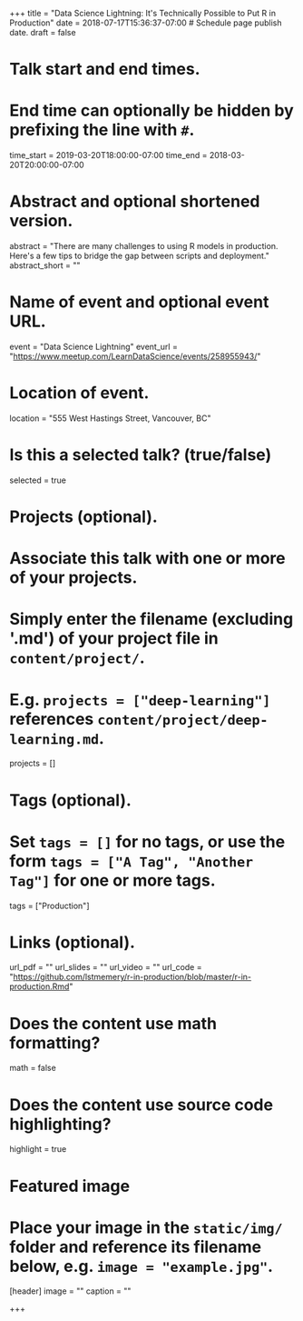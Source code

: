 +++
title = "Data Science Lightning: It's Technically Possible to Put R in Production"
date = 2018-07-17T15:36:37-07:00  # Schedule page publish date.
draft = false

# Talk start and end times.
#   End time can optionally be hidden by prefixing the line with `#`.
time_start = 2019-03-20T18:00:00-07:00
time_end = 2018-03-20T20:00:00-07:00

# Abstract and optional shortened version.
abstract = "There are many challenges to using R models in production. Here's a few tips to bridge the gap between scripts and deployment."
abstract_short = ""

# Name of event and optional event URL.
event = "Data Science Lightning"
event_url = "https://www.meetup.com/LearnDataScience/events/258955943/"

# Location of event.
location = "555 West Hastings Street, Vancouver, BC"

# Is this a selected talk? (true/false)
selected = true

# Projects (optional).
#   Associate this talk with one or more of your projects.
#   Simply enter the filename (excluding '.md') of your project file in `content/project/`.
#   E.g. `projects = ["deep-learning"]` references `content/project/deep-learning.md`.
projects = []

# Tags (optional).
#   Set `tags = []` for no tags, or use the form `tags = ["A Tag", "Another Tag"]` for one or more tags.
tags = ["Production"]

# Links (optional).
url_pdf = ""
url_slides = ""
url_video = ""
url_code = "https://github.com/lstmemery/r-in-production/blob/master/r-in-production.Rmd"

# Does the content use math formatting?
math = false

# Does the content use source code highlighting?
highlight = true

# Featured image
# Place your image in the `static/img/` folder and reference its filename below, e.g. `image = "example.jpg"`.
[header]
image = ""
caption = ""

+++
